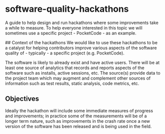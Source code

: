 # software-quality-hackathons
A guide to help design and run hackathons where some improvements take a while to measure. To help everyone interested in this topic we will sometimes use a specific project - PocketCode - as an example.

## Context of the hackathons
We would like to use these hackathons to be a catalyst for helping contributors improve various aspects of the software quality of - typically - a specific project (e.g. PocketCode).

The software is likely to already exist and have active users. There will be at least one source of analytics that records and reports aspects of the software such as installs, active sessions, etc. The source(s) provide data to the project team which may augment and complement other sources of information such as test results, static analysis, code metrics, etc.

## Objectives
Ideally the hackathon will include some immediate measures of progress and improvements; in practice some of the measurements will be of a longer term nature, such as improvements in the crash rate once a new version of the software has been released and is being used in the field.
 
